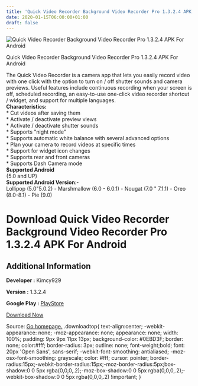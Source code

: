 ```yaml
---
title: 'Quick Video Recorder Background Video Recorder Pro 1.3.2.4 APK For Android'
date: 2020-01-15T06:00:00+01:00
draft: false
---
```


![Quick Video Recorder Background Video Recorder Pro 1.3.2.4 APK For Android](https://i0.wp.com/apkhome.net/wp-content/uploads/2020/01/Quick-Video-Recorder-Background-Video-Recorder-Pro-1.3.2.4.png "Quick Video Recorder Background Video Recorder Pro 1.3.2.4 APK For Android")

  

Quick Video Recorder Background Video Recorder Pro 1.3.2.4 APK For Android

The Quick Video Recorder is a camera app that lets you easily record video with one click with the option to turn on / off shutter sounds and camera previews. Useful features include continuous recording when your screen is off, scheduled recording, an easy-to-use one-click video recorder shortcut / widget, and support for multiple languages.  
**Characteristics:**  
\* Cut videos after saving them  
\* Activate / deactivate preview views  
\* Activate / deactivate shutter sounds  
\* Supports "night mode"  
\* Supports automatic white balance with several advanced options  
\* Plan your camera to record videos at specific times  
\* Support for widget icon changes  
\* Supports rear and front cameras  
\* Supports Dash Camera mode  
**Supported Android**  
{5.0 and UP}  
**Supported Android Version**:-  
Lollipop (5.0"5.0.2) - Marshmallow (6.0 - 6.0.1) - Nougat (7.0 " 7.1.1) - Oreo (8.0-8.1) - Pie (9.0)

Download Quick Video Recorder Background Video Recorder Pro 1.3.2.4 APK For Android
===================================================================================

Additional Information
----------------------

**Developer :** Kimcy929

**Version :** 1.3.2.4

**Google Play :** [PlayStore](https://play.google.com/store/apps/details?id=com.kimcy929.secretvideorecorder)

  

[Download Now](https://store4app.co/post/quick-video-recorder-background-video-recorder-pro-1-3-2-4-apk-for-android_1579006315)

  
Source: [Go homepage.](https://store4app.co/post/quick-video-recorder-background-video-recorder-pro-1-3-2-4-apk-for-android_1579006315) .downloadtop{ text-align:center; -webkit-appearance: none; -moz-appearance: none; appearance: none; width: 100%; padding: 9px 9px 11px 13px; background-color: #0EBD3F; border: none; color:#fff; border-radius: 3px; outline: none; font-weight;bold; font: 20px 'Open Sans', sans-serif; -webkit-font-smoothing: antialiased; -moz-osx-font-smoothing: grayscale; color: #fff; cursor: pointer; border-radius:15px;-webkit-border-radius:15px;-moz-border-radius:5px;box-shadow:0 0 5px rgba(0,0,0,.2);-moz-box-shadow:0 0 5px rgba(0,0,0,.2);-webkit-box-shadow:0 0 5px rgba(0,0,0,.2) !important; }